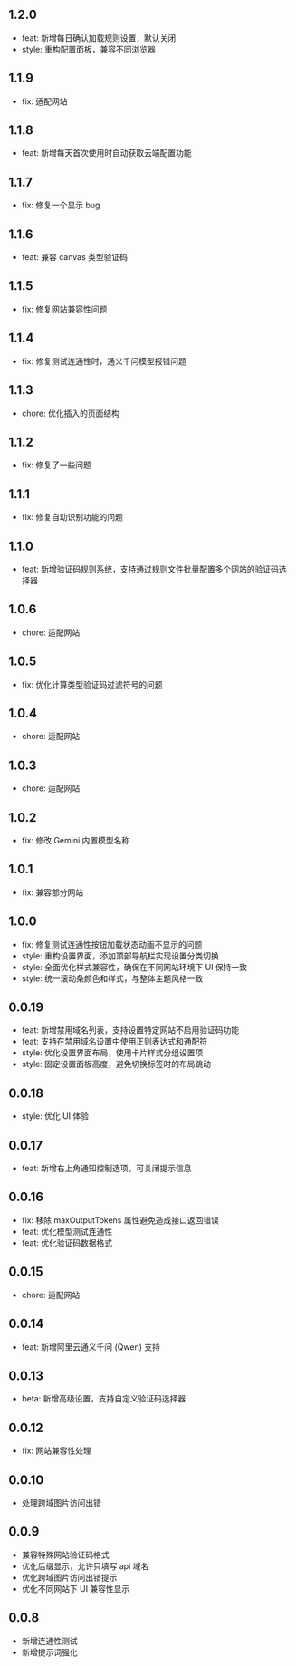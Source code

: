 ## 1.2.0

- feat: 新增每日确认加载规则设置，默认关闭
- style: 重构配置面板，兼容不同浏览器

## 1.1.9

- fix: 适配网站

## 1.1.8

- feat: 新增每天首次使用时自动获取云端配置功能

## 1.1.7

- fix: 修复一个显示 bug

## 1.1.6

- feat: 兼容 canvas 类型验证码

## 1.1.5

- fix: 修复网站兼容性问题

## 1.1.4

- fix: 修复测试连通性时，通义千问模型报错问题

## 1.1.3

- chore: 优化插入的页面结构

## 1.1.2

- fix: 修复了一些问题

## 1.1.1

- fix: 修复自动识别功能的问题

## 1.1.0

- feat: 新增验证码规则系统，支持通过规则文件批量配置多个网站的验证码选择器

## 1.0.6

- chore: 适配网站

## 1.0.5

- fix: 优化计算类型验证码过滤符号的问题

## 1.0.4

- chore: 适配网站

## 1.0.3

- chore: 适配网站

## 1.0.2

- fix: 修改 Gemini 内置模型名称

## 1.0.1

- fix: 兼容部分网站

## 1.0.0

- fix: 修复测试连通性按钮加载状态动画不显示的问题
- style: 重构设置界面，添加顶部导航栏实现设置分类切换
- style: 全面优化样式兼容性，确保在不同网站环境下 UI 保持一致
- style: 统一滚动条颜色和样式，与整体主题风格一致

## 0.0.19

- feat: 新增禁用域名列表，支持设置特定网站不启用验证码功能
- feat: 支持在禁用域名设置中使用正则表达式和通配符
- style: 优化设置界面布局，使用卡片样式分组设置项
- style: 固定设置面板高度，避免切换标签时的布局跳动

## 0.0.18

- style: 优化 UI 体验

## 0.0.17

- feat: 新增右上角通知控制选项，可关闭提示信息

## 0.0.16

- fix: 移除 maxOutputTokens 属性避免造成接口返回错误
- feat: 优化模型测试连通性
- feat: 优化验证码数据格式

## 0.0.15

- chore: 适配网站

## 0.0.14

- feat: 新增阿里云通义千问 (Qwen) 支持

## 0.0.13

- beta: 新增高级设置，支持自定义验证码选择器

## 0.0.12

- fix: 网站兼容性处理

## 0.0.10

- 处理跨域图片访问出错

## 0.0.9

- 兼容特殊网站验证码格式
- 优化后缀显示，允许只填写 api 域名
- 优化跨域图片访问出错提示
- 优化不同网站下 UI 兼容性显示

## 0.0.8

- 新增连通性测试
- 新增提示词强化
